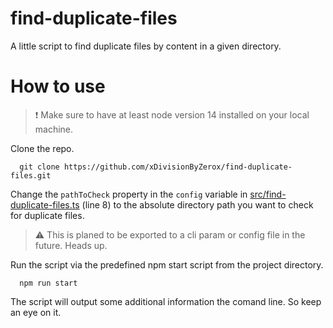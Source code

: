 # find-duplicate-files
A little script to find duplicate files by content in a given directory.

# How to use
> ❗ Make sure to have at least node version 14 installed on your local machine.

Clone the repo.
```
  git clone https://github.com/xDivisionByZerox/find-duplicate-files.git
```

Change the `pathToCheck` property in the `config` variable in [src/find-duplicate-files.ts](src/find-duplicate-files.ts) (line 8) to the absolute directory path you want to check for duplicate files.

> ⚠ This is planed to be exported to a cli param or config file in the future. Heads up.

Run the script via the predefined npm start script from the project directory.
```
  npm run start
```

The script will output some additional information the comand line. So keep an eye on it.